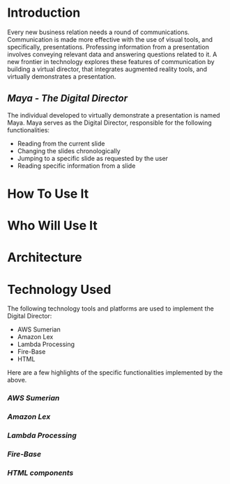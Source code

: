 # Introduction
Every new business relation needs a round of communications. Communication is made more effective with the use of visual tools, and specifically, presentations. Professing information from a presentation involves conveying relevant data and answering questions related to it. A new frontier in technology explores these features of communication by building a virtual director, that integrates augmented reality tools, and virtually demonstrates a presentation. 
  ## _Maya - The Digital Director_
The individual developed to virtually demonstrate a presentation is named Maya. Maya serves as the Digital Director, responsible for the following functionalities:
* Reading from the current slide
* Changing the slides chronologically
* Jumping to a specific slide as requested by the user
* Reading specific information from a slide

# How To Use It

# Who Will Use It

# Architecture

# Technology Used
The following technology tools and platforms are used to implement the Digital Director:
* AWS Sumerian
* Amazon Lex
* Lambda Processing
* Fire-Base
* HTML

Here are a few highlights of the specific functionalities implemented by the above.

  ### _AWS Sumerian_
  ### _Amazon Lex_
  ### _Lambda Processing_
  ### _Fire-Base_
  ### _HTML components_ 
 
